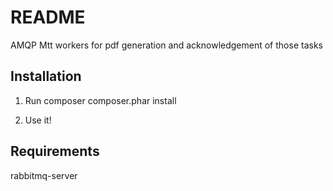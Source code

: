 README
======

AMQP Mtt workers for pdf generation and acknowledgement of those tasks


Installation
-------------

1. Run composer
composer.phar install

2. Use it!

Requirements
-------------

rabbitmq-server